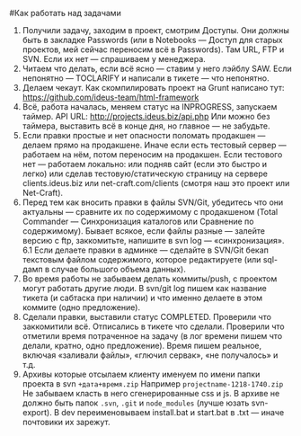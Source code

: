 #Как работать над задачами
1. Получили задачу, заходим в проект, смотрим Доступы. Они должны быть в закладке Passwords (или в Notebooks — Доступ для старых проектов, мей сейчас переносим всё в Passwords). Там URL, FTP и SVN. Если их нет — спрашиваем у менеджера.
2. Читаем что делать, если всё ясно — ставим у него лэйблу SAW. Если непонятно — TOCLARIFY и написали в тикете — что непонятно.
3. Делаем чекаут.
Как скомпилировать проект на Grunt написано тут: https://github.com/ideus-team/html-framework
4. Всё, работа началась, меняем статус на INPROGRESS, запускаем таймер. API URL: http://projects.ideus.biz/api.php
Или можно без таймера, выставить всё в конце дня, но главное — не забудьте.
5. Если правки простые и нет опасности поломать продакшен — делаем прямо на продакшене.
Иначе если есть тестовый сервер — работаем на нём, потом переносим на продакшен. Если тестового нет — работаем локально: или подняв сайт (если это быстро и легко) или сделав тестовую/статическую страницу на сервере clients.ideus.biz или net-craft.com/clients (смотря наш это проект или Net-Craft).
6. Перед тем как вносить правки в файлы SVN/Git, убедитесь что они актуальны — сравните их по содержимому с продакшеном (Total Commander — Синхронизация каталогов или Сравнение по содержимому). Бывает всякое, если файлы разные — залейте версию с ftp, заккомитьте, напишите в svn log — «синхронизация».
6.1 Если делаете правки в админке — сделайте в SVN/Git бекап текстовым файлом содержимого, которое редактируете (или sql-дамп в случае большого объема данных).
7. Во время работы не забываем делать коммиты/push, с проектом могут работать другие люди. В svn/git log пишем как название тикета (и сабтаска при наличии) и что именно делаете в этом коммите (одно предложение).
8. Сделали правки, выставили статус COMPLETED. Проверили что заккомитили всё. Отписались в тикете что сделали. Проверили что отметили время потраченное на задачу (в лог времени пишем что делали, кратно, одно предложение). Время пишем реальное, включая «заливали файлы», «глючил сервак», «не получалось» и т.д.
9. Архивы которые отсылаем клиенту именуем по имени папки проекта в svn `+дата+время.zip` Например `projectname-1218-1740.zip`
Не забываем класть в него сгенерированные css и js. В архиве не должно быть папок `.svn`, `.git` и `node_modules` (лучше юзать svn-export). В dev переименовываем install.bat и start.bat в .txt — иначе почтовики их зарежут.
